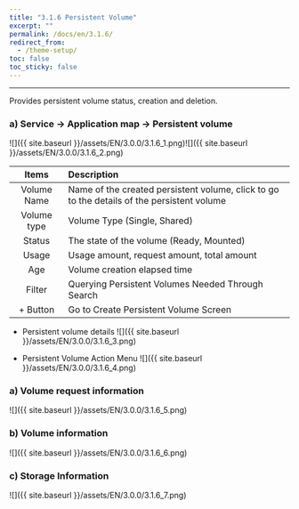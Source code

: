 ```yaml
---
title: "3.1.6 Persistent Volume"
excerpt: ""
permalink: /docs/en/3.1.6/
redirect_from:
  - /theme-setup/
toc: false
toc_sticky: false
---
```


---
Provides persistent volume status, creation and deletion.

### a\) Service → Application map → Persistent volume
![]({{ site.baseurl }}/assets/EN/3.0.0/3.1.6_1.png)![]({{ site.baseurl }}/assets/EN/3.0.0/3.1.6_2.png)

| **Items** | **Description** |
| :---: | :--- |
| Volume Name | Name of the created persistent volume, click to go to the details of the persistent volume |
| Volume type | Volume Type (Single, Shared) |
| Status | The state of the volume (Ready, Mounted) |
| Usage | Usage amount, request amount, total amount |
| Age | Volume creation elapsed time |
| Filter | Querying Persistent Volumes Needed Through Search |
| + Button | Go to Create Persistent Volume Screen |

* Persistent volume details
![]({{ site.baseurl }}/assets/EN/3.0.0/3.1.6_3.png)

* Persistent Volume Action Menu
![]({{ site.baseurl }}/assets/EN/3.0.0/3.1.6_4.png)

### a\) Volume request information
![]({{ site.baseurl }}/assets/EN/3.0.0/3.1.6_5.png)

### b\) Volume information
![]({{ site.baseurl }}/assets/EN/3.0.0/3.1.6_6.png)

### c\) Storage Information
![]({{ site.baseurl }}/assets/EN/3.0.0/3.1.6_7.png)
